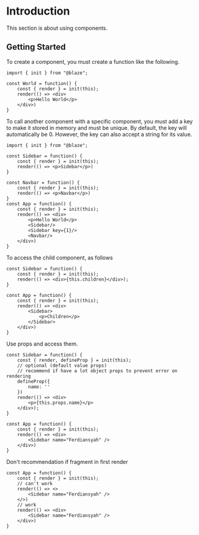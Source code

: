 # Introduction

This section is about using components.

## Getting Started

To create a component, you must create a function like the following.

```tsx
import { init } from "@blaze";

const World = function() {
	const { render } = init(this);
	render(() => <div>
		<p>Hello World</p>
	</div>)
}
```

To call another component with a specific component, you must add a key to make it stored in memory and must be unique. By default, the key will automatically be 0. However, the key can also accept a string for its value.

```tsx
import { init } from "@blaze";

const Sidebar = function() {
	const { render } = init(this);
	render(() => <p>Sidebar</p>)
}

const Navbar = function() {
	const { render } = init(this);
	render(() => <p>Navbar</p>)
}
const App = function() {
	const { render } = init(this);
	render(() => <div>
		<p>Hello World</p>
		<Sidebar/>
		<Sidebar key={1}/>
		<Navbar/>
	</div>)
}
```

To access the child component, as follows

```tsx
const Sidebar = function() {
	const { render } = init(this);
	render(() => <div>{this.children}</div>);
}

const App = function() {
	const { render } = init(this);
	render(() => <div>
		<Sidebar>
			<p>Children</p>
		</Sidebar>
	</div>)
}
```

Use props and access them.

```tsx
const Sidebar = function() {
	const { render, defineProp } = init(this);
	// optional (default value props)
	// recommend if have a lot object props to prevent error on rendering
	defineProp({
		name: ''
	})
	render(() => <div>
		<p>{this.props.name}</p>
	</div>);
}

const App = function() {
	const { render } = init(this);
	render(() => <div>
		<Sidebar name="Ferdiansyah" />
	</div>)
}
```

Don't recommendation if fragment in first render

```tsx
const App = function() {
	const { render } = init(this);
	// can't work
	render(() => <>
		<Sidebar name="Ferdiansyah" />
	</>)
	// work
	render(() => <div>
		<Sidebar name="Ferdiansyah" />
	</div>)
}
```
